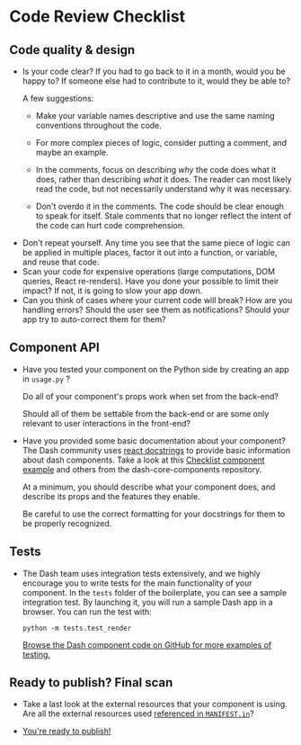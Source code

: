 # Code Review Checklist

## Code quality & design

-   Is your code clear? If you had to go back to it in a month, would you be happy to? If someone else had to contribute to it, would they be able to?

    A few suggestions:

    -   Make your variable names descriptive and use the same naming conventions throughout the code.

    -   For more complex pieces of logic, consider putting a comment, and maybe an example.

    -   In the comments, focus on describing _why_ the code does what it does, rather than describing _what_ it does. The reader can most likely read the code, but not necessarily understand why it was necessary.

    -   Don't overdo it in the comments. The code should be clear enough to speak for itself. Stale comments that no longer reflect the intent of the code can hurt code comprehension.

*   Don't repeat yourself. Any time you see that the same piece of logic can be applied in multiple places, factor it out into a function, or variable, and reuse that code.
*   Scan your code for expensive operations (large computations, DOM queries, React re-renders). Have you done your possible to limit their impact? If not, it is going to slow your app down.
*   Can you think of cases where your current code will break? How are you handling errors? Should the user see them as notifications? Should your app try to auto-correct them for them?

## Component API

-   Have you tested your component on the Python side by creating an app in `usage.py` ?

    Do all of your component's props work when set from the back-end?

    Should all of them be settable from the back-end or are some only relevant to user interactions in the front-end?

-   Have you provided some basic documentation about your component? The Dash community uses [react docstrings](https://github.com/plotly/dash-docs/blob/master/tutorial/plugins.py#L45) to provide basic information about dash components. Take a look at this [Checklist component example](https://github.com/plotly/dash-core-components/blob/master/src/components/Checklist.react.js) and others from the dash-core-components repository.

    At a minimum, you should describe what your component does, and describe its props and the features they enable.

    Be careful to use the correct formatting for your docstrings for them to be properly recognized.

## Tests

-   The Dash team uses integration tests extensively, and we highly encourage you to write tests for the main functionality of your component. In the `tests` folder of the boilerplate, you can see a sample integration test. By launching it, you will run a sample Dash app in a browser. You can run the test with:
    ```
    python -m tests.test_render
    ```
    [Browse the Dash component code on GitHub for more examples of testing.](https://github.com/plotly/dash-core-components)

## Ready to publish? Final scan

-   Take a last look at the external resources that your component is using. Are all the external resources used [referenced in `MANIFEST.in`](https://github.com/plotly/dash-docs/blob/0b2fd8f892db720a7f3dc1c404b4cff464b5f8d4/tutorial/plugins.py#L55)?

-   [You're ready to publish!](https://github.com/plotly/dash-component-boilerplate/blob/master/%7B%7Bcookiecutter.project_shortname%7D%7D/README.md#create-a-production-build-and-publish)
